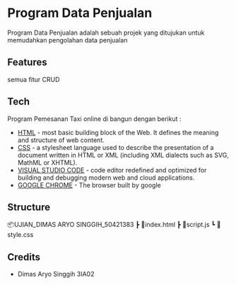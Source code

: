 # Program Data Penjualan

Program Data Penjualan adalah sebuah projek yang ditujukan untuk memudahkan pengolahan data penjualan

## Features
semua fitur CRUD


## Tech
Program Pemesanan Taxi online di bangun dengan berikut :
* [HTML](https://developer.mozilla.org/en-US/docs/Web/HTML) - most basic building block of the Web. It defines the meaning and structure of web content.
* [CSS](https://developer.mozilla.org/en-US/docs/Web/CSS) - a stylesheet language used to describe the presentation of a document written in HTML or XML (including XML dialects such as SVG, MathML or XHTML). 
* [VISUAL STUDIO CODE](https://code.visualstudio.com/) - code editor redefined and optimized for building and debugging modern web and cloud applications.
* [GOOGLE CHROME](https://www.google.com/intl/id_id/chrome/) - The browser built by google


## Structure

📦UJIAN_DIMAS ARYO SINGGIH_50421383
 ┣ 📜index.html
 ┣ 📜script.js
 ┗ 📜style.css



## Credits

* Dimas Aryo Singgih 3IA02
